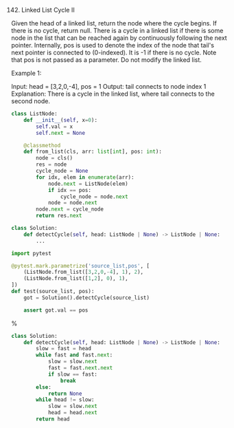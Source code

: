 <!--
The MIT License (MIT)

Copyright (c) 2023-2025 Almaz Ilaletdinov <a.ilaletdinov@yandex.ru>

Permission is hereby granted, free of charge, to any person obtaining a copy
of this software and associated documentation files (the "Software"), to deal
in the Software without restriction, including without limitation the rights
to use, copy, modify, merge, publish, distribute, sublicense, and/or sell
copies of the Software, and to permit persons to whom the Software is
furnished to do so, subject to the following conditions:

The above copyright notice and this permission notice shall be included in all
copies or substantial portions of the Software.

THE SOFTWARE IS PROVIDED "AS IS", WITHOUT WARRANTY OF ANY KIND,
EXPRESS OR IMPLIED, INCLUDING BUT NOT LIMITED TO THE WARRANTIES OF
MERCHANTABILITY, FITNESS FOR A PARTICULAR PURPOSE AND NONINFRINGEMENT.
IN NO EVENT SHALL THE AUTHORS OR COPYRIGHT HOLDERS BE LIABLE FOR ANY CLAIM,
DAMAGES OR OTHER LIABILITY, WHETHER IN AN ACTION OF CONTRACT, TORT OR
OTHERWISE, ARISING FROM, OUT OF OR IN CONNECTION WITH THE SOFTWARE OR THE USE
OR OTHER DEALINGS IN THE SOFTWARE.
-->
142. Linked List Cycle II

Given the head of a linked list, return the node where the cycle begins. If there is no cycle, return null.
There is a cycle in a linked list if there is some node in the list that can be reached again by continuously following the next pointer. Internally, pos is used to denote the index of the node that tail's next pointer is connected to (0-indexed). It is -1 if there is no cycle. Note that pos is not passed as a parameter.
Do not modify the linked list.
 
Example 1:

Input: head = [3,2,0,-4], pos = 1
Output: tail connects to node index 1
Explanation: There is a cycle in the linked list, where tail connects to the second node.

```python
class ListNode:
    def __init__(self, x=0):
        self.val = x
        self.next = None

    @classmethod
    def from_list(cls, arr: list[int], pos: int):
        node = cls()
        res = node
        cycle_node = None
        for idx, elem in enumerate(arr):
            node.next = ListNode(elem)
            if idx == pos:
                cycle_node = node.next
            node = node.next
        node.next = cycle_node
        return res.next

class Solution:
    def detectCycle(self, head: ListNode | None) -> ListNode | None:
        ...

import pytest

@pytest.mark.parametrize('source_list,pos', [
    (ListNode.from_list([3,2,0,-4], 1), 2),
    (ListNode.from_list([1,2], 0), 1),
])
def test(source_list, pos):
    got = Solution().detectCycle(source_list)

    assert got.val == pos
```

%

```python
class Solution:
    def detectCycle(self, head: ListNode | None) -> ListNode | None:
        slow = fast = head
        while fast and fast.next:
            slow = slow.next
            fast = fast.next.next
            if slow == fast:
                break
        else:
            return None
        while head != slow:
            slow = slow.next
            head = head.next
        return head
```